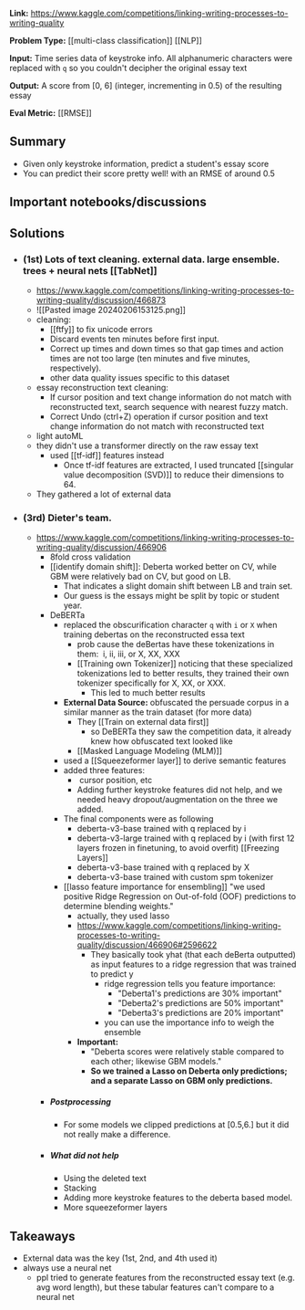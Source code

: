 **Link:** https://www.kaggle.com/competitions/linking-writing-processes-to-writing-quality

**Problem Type:** [[multi-class classification]] [[NLP]]

**Input:** Time series data of keystroke info. All alphanumeric characters were replaced with `q` so you couldn't decipher the original essay text

**Output:** A score from [0, 6] (integer, incrementing in 0.5) of the resulting essay

**Eval Metric:** [[RMSE]]
## Summary
- Given only keystroke information, predict a student's essay score
- You can predict their score pretty well! with an RMSE of around 0.5
## Important notebooks/discussions
## Solutions
- ### (1st) Lots of text cleaning. external data. large ensemble. trees + neural nets [[TabNet]]
	- https://www.kaggle.com/competitions/linking-writing-processes-to-writing-quality/discussion/466873
	- ![[Pasted image 20240206153125.png]]
	- cleaning:
		- [[ftfy]] to fix unicode errors
		- Discard events ten minutes before first input.
		- Correct up times and down times so that gap times and action times are not too large (ten minutes and five minutes, respectively).
		- other data quality issues specific to this dataset
	- essay reconstruction text cleaning:
		- If cursor position and text change information do not match with reconstructed text, search sequence with nearest fuzzy match.
		- Correct Undo (ctrl+Z) operation if cursor position and text change information do not match with reconstructed text
	- light autoML
	- they didn't use a transformer directly on the raw essay text
		- used [[tf-idf]] features instead
			- Once tf-idf features are extracted, I used truncated [[singular value decomposition (SVD)]] to reduce their dimensions to 64.
	- They gathered a lot of external data
- ### (3rd) Dieter's team.
	- https://www.kaggle.com/competitions/linking-writing-processes-to-writing-quality/discussion/466906
		- 8fold cross validation
		- [[identify domain shift]]: Deberta worked better on CV, while GBM were relatively bad on CV, but good on LB.
			- That indicates a slight domain shift between LB and train set.
			- Our guess is the essays might be split by topic or student year.
		- DeBERTa
			- replaced the obscurification character `q` with `i` or `X` when training debertas on the reconstructed essa text
				- prob cause the deBertas have these tokenizations in them:  i, ii, iii, or X, XX, XXX
				- [[Training own Tokenizer]] noticing that these specialized tokenizations led to better results, they trained their own tokenizer specifically for X, XX, or XXX.
					- This led to much better results
			- **External Data Source:** obfuscated the persuade corpus in a similar manner as the train dataset (for more data)
				- They [[Train on external data first]]
					- so DeBERTa they saw the competition data, it already knew how obfuscated text looked like
				- [[Masked Language Modeling (MLM)]]
			- used a [[Squeezeformer layer]] to derive semantic features
			- added three features:
				-  cursor position, etc
				- Adding further keystroke features did not help, and we needed heavy dropout/augmentation on the three we added.
			- The final components were as following
				- deberta-v3-base trained with q replaced by i
				- deberta-v3-large trained with q replaced by i (with first 12 layers frozen in finetuning, to avoid overfit) [[Freezing Layers]]
				- deberta-v3-base trained with q replaced by X
				- deberta-v3-base trained with custom spm tokenizer
			- [[lasso feature importance for ensembling]] "we used positive Ridge Regression on Out-of-fold (OOF) predictions to determine blending weights."
				- actually, they used lasso
				- https://www.kaggle.com/competitions/linking-writing-processes-to-writing-quality/discussion/466906#2596622
					-  They basically took yhat (that each deBerta outputted) as input features to a ridge regression that was trained to predict y
						- ridge regression tells you feature importance:
							- "Deberta1's predictions are 30% important"
							- "Deberta2's predictions are 50% important"
							- "Deberta3's predictions are 20% important"
						- you can use the importance info to weigh the ensemble
				- **Important:**
					- "Deberta scores were relatively stable compared to each other; likewise GBM models."
					- **So we trained a Lasso on Deberta only predictions; and a separate Lasso on GBM only predictions.**
		- ##### Postprocessing
			- For some models we clipped predictions at [0.5,6.] but it did not really make a difference.
		- ##### What did not help
			- Using the deleted text
			- Stacking
			- Adding more keystroke features to the deberta based model.
			- More squeezeformer layers

## Takeaways
- External data was the key (1st, 2nd, and 4th used it)
- always use a neural net
	- ppl tried to generate features from the reconstructed essay text (e.g. avg word length), but these tabular features can't compare to a neural net